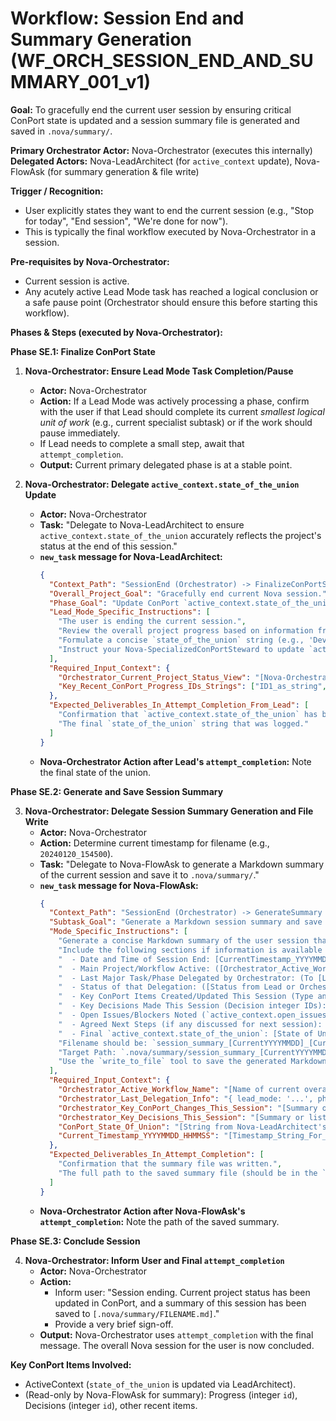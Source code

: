 # Workflow: Session End and Summary Generation (WF_ORCH_SESSION_END_AND_SUMMARY_001_v1)

**Goal:** To gracefully end the current user session by ensuring critical ConPort state is updated and a session summary file is generated and saved in `.nova/summary/`.

**Primary Orchestrator Actor:** Nova-Orchestrator (executes this internally)
**Delegated Actors:** Nova-LeadArchitect (for `active_context` update), Nova-FlowAsk (for summary generation & file write)

**Trigger / Recognition:**
- User explicitly states they want to end the current session (e.g., "Stop for today", "End session", "We're done for now").
- This is typically the final workflow executed by Nova-Orchestrator in a session.

**Pre-requisites by Nova-Orchestrator:**
- Current session is active.
- Any acutely active Lead Mode task has reached a logical conclusion or a safe pause point (Orchestrator should ensure this before starting this workflow).

**Phases & Steps (executed by Nova-Orchestrator):**

**Phase SE.1: Finalize ConPort State**

1.  **Nova-Orchestrator: Ensure Lead Mode Task Completion/Pause**
    *   **Actor:** Nova-Orchestrator
    *   **Action:** If a Lead Mode was actively processing a phase, confirm with the user if that Lead should complete its current *smallest logical unit of work* (e.g., current specialist subtask) or if the work should pause immediately.
    *   If Lead needs to complete a small step, await that `attempt_completion`.
    *   **Output:** Current primary delegated phase is at a stable point.

2.  **Nova-Orchestrator: Delegate `active_context.state_of_the_union` Update**
    *   **Actor:** Nova-Orchestrator
    *   **Task:** "Delegate to Nova-LeadArchitect to ensure `active_context.state_of_the_union` accurately reflects the project's status at the end of this session."
    *   **`new_task` message for Nova-LeadArchitect:**
        ```json
        {
          "Context_Path": "SessionEnd (Orchestrator) -> FinalizeConPortState (LeadArchitect)",
          "Overall_Project_Goal": "Gracefully end current Nova session.",
          "Phase_Goal": "Update ConPort `active_context.state_of_the_union` with final session status.",
          "Lead_Mode_Specific_Instructions": [
            "The user is ending the current session.",
            "Review the overall project progress based on information from Nova-Orchestrator (see context below) and your knowledge of recent architectural/ConPort changes.",
            "Formulate a concise `state_of_the_union` string (e.g., 'Development of Feature X 50% complete, awaiting API integration. QA blocked on Test Environment Setup.').",
            "Instruct your Nova-SpecializedConPortSteward to update `active_context`. They must first use `use_mcp_tool` (`tool_name: 'get_active_context'`), modify the `state_of_the_union` field in the retrieved object, then use `use_mcp_tool` (`tool_name: 'update_active_context'`, `arguments: {\"workspace_id\": \"ACTUAL_WORKSPACE_ID\", \"patch_content\": {\"state_of_the_union\": \"[Your new state of the union string]\"}}`) to update the entry."
          ],
          "Required_Input_Context": {
            "Orchestrator_Current_Project_Status_View": "[Nova-Orchestrator's summary of ongoing main tasks and Lead Mode statuses]",
            "Key_Recent_ConPort_Progress_IDs_Strings": ["ID1_as_string", "ID2_as_string"]
          },
          "Expected_Deliverables_In_Attempt_Completion_From_Lead": [
            "Confirmation that `active_context.state_of_the_union` has been updated.",
            "The final `state_of_the_union` string that was logged."
          ]
        }
        ```
    *   **Nova-Orchestrator Action after Lead's `attempt_completion`:** Note the final state of the union.

**Phase SE.2: Generate and Save Session Summary**

3.  **Nova-Orchestrator: Delegate Session Summary Generation and File Write**
    *   **Actor:** Nova-Orchestrator
    *   **Action:** Determine current timestamp for filename (e.g., `20240120_154500`).
    *   **Task:** "Delegate to Nova-FlowAsk to generate a Markdown summary of the current session and save it to `.nova/summary/`."
    *   **`new_task` message for Nova-FlowAsk:**
        ```json
        {
          "Context_Path": "SessionEnd (Orchestrator) -> GenerateSummary (FlowAsk)",
          "Subtask_Goal": "Generate a Markdown session summary and save it to a timestamped file in `.nova/summary/`.",
          "Mode_Specific_Instructions": [
            "Generate a concise Markdown summary of the user session that is now ending.",
            "Include the following sections if information is available from `Required_Input_Context`:",
            "  - Date and Time of Session End: [CurrentTimestamp_YYYYMMDD_HHMMSS]",
            "  - Main Project/Workflow Active: ([Orchestrator_Active_Workflow_Name])",
            "  - Last Major Task/Phase Delegated by Orchestrator: (To [LeadMode], Goal: [PhaseGoal])",
            "  - Status of that Delegation: ([Status from Lead or Orchestrator's tracking])",
            "  - Key ConPort Items Created/Updated This Session (Type and ID/Key): [List provided by Orchestrator]",
            "  - Key Decisions Made This Session (Decision integer IDs): [List]",
            "  - Open Issues/Blockers Noted (`active_context.open_issues` or critical `ErrorLog` keys): [List]",
            "  - Agreed Next Steps (if any discussed for next session): [Details]",
            "  - Final `active_context.state_of_the_union`: [State of Union string from LeadArchitect]",
            "Filename should be: `session_summary_[CurrentYYYYMMDD]_[CurrentHHMMSS].md`.",
            "Target Path: `.nova/summary/session_summary_[CurrentYYYYMMDD]_[CurrentHHMMSS].md` (replace [Current...] with actual timestamp).",
            "Use the `write_to_file` tool to save the generated Markdown content to this path."
          ],
          "Required_Input_Context": {
            "Orchestrator_Active_Workflow_Name": "[Name of current overarching workflow, if any]",
            "Orchestrator_Last_Delegation_Info": "{ lead_mode: '...', phase_goal: '...', status: '...' }",
            "Orchestrator_Key_ConPort_Changes_This_Session": "[Summary or list of IDs/keys]",
            "Orchestrator_Key_Decisions_This_Session": "[Summary or list of IDs]",
            "ConPort_State_Of_Union": "[String from Nova-LeadArchitect's update]",
            "Current_Timestamp_YYYYMMDD_HHMMSS": "[Timestamp_String_For_Filename_And_Content]"
          },
          "Expected_Deliverables_In_Attempt_Completion": [
            "Confirmation that the summary file was written.",
            "The full path to the saved summary file (should be in the `command` attribute)."
          ]
        }
        ```
    *   **Nova-Orchestrator Action after Nova-FlowAsk's `attempt_completion`:** Note the path of the saved summary.

**Phase SE.3: Conclude Session**

4.  **Nova-Orchestrator: Inform User and Final `attempt_completion`**
    *   **Actor:** Nova-Orchestrator
    *   **Action:**
        *   Inform user: "Session ending. Current project status has been updated in ConPort, and a summary of this session has been saved to `[.nova/summary/FILENAME.md]`."
        *   Provide a very brief sign-off.
    *   **Output:** Nova-Orchestrator uses `attempt_completion` with the final message. The overall Nova session for the user is now concluded.

**Key ConPort Items Involved:**
- ActiveContext (`state_of_the_union` is updated via LeadArchitect).
- (Read-only by Nova-FlowAsk for summary): Progress (integer `id`), Decisions (integer `id`), other recent items.